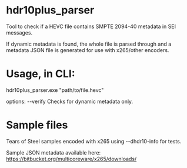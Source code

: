 # hdr10plus_parser
Tool to check if a HEVC file contains SMPTE 2094-40 metadata in SEI 
messages.

If dynamic metadata is found, the whole file is parsed through and a 
metadata JSON file is generated for use with x265/other encoders.

# Usage, in CLI:

hdr10plus_parser.exe "path/to/file.hevc"

options:
	--verify  Checks for dynamic metadata only.

# Sample files
Tears of Steel samples encoded with x265 using --dhdr10-info for tests.

Sample JSON metadata available here: https://bitbucket.org/multicoreware/x265/downloads/
